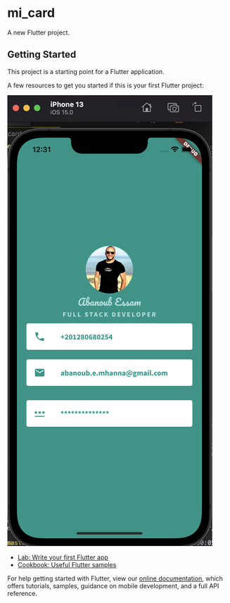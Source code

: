 # mi_card

A new Flutter project.

## Getting Started

This project is a starting point for a Flutter application.

A few resources to get you started if this is your first Flutter project:

![Screenshot](app-img.png)



- [Lab: Write your first Flutter app](https://flutter.dev/docs/get-started/codelab)
- [Cookbook: Useful Flutter samples](https://flutter.dev/docs/cookbook)

For help getting started with Flutter, view our
[online documentation](https://flutter.dev/docs), which offers tutorials,
samples, guidance on mobile development, and a full API reference.
